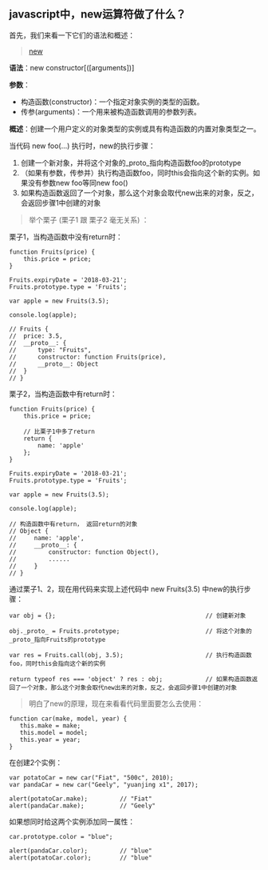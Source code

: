 ## javascript中，new运算符做了什么？

首先，我们来看一下它们的语法和概述：
> [new](https://developer.mozilla.org/zh-CN/docs/Web/JavaScript/Reference/Operators/new "new")

**语法**：new constructor[([arguments])]

**参数**：
	
- 构造函数(constructor)：一个指定对象实例的类型的函数。
- 传参(arguments)：一个用来被构造函数调用的参数列表。

**概述**：创建一个用户定义的对象类型的实例或具有构造函数的内置对象类型之一。

当代码 new foo(...) 执行时，new的执行步骤：

1. 创建一个新对象，并将这个对象的_proto_指向构造函数foo的prototype
2. （如果有参数，传参并）执行构造函数foo，同时this会指向这个新的实例。如果没有参数new foo等同new foo()
3. 如果构造函数返回了一个对象，那么这个对象会取代new出来的对象，反之，会返回步骤1中创建的对象

> 举个栗子 (栗子1 跟 栗子2 毫无关系) ：

栗子1，当构造函数中没有return时：

    function Fruits(price) {
		this.price = price;
    }
    
    Fruits.expiryDate = '2018-03-21';
    Fruits.prototype.type = 'Fruits';
    
    var apple = new Fruits(3.5);
    
    console.log(apple);

    // Fruits {
    // 	price: 3.5,
    // 	__proto__: {
    // 		type: "Fruits",
    // 		constructor: function Fruits(price),
    // 		__proto__: Object
    // 	}
    // }

栗子2，当构造函数中有return时：

    function Fruits(price) {
	    this.price = price;

        // 比栗子1中多了return
	    return {
		    name: 'apple'
	    };
    }
  
    Fruits.expiryDate = '2018-03-21';
    Fruits.prototype.type = 'Fruits';
    
    var apple = new Fruits(3.5);

    console.log(apple);
	
	// 构造函数中有return， 返回return的对象
    // Object {
    // 	   name: 'apple',
    //     __proto__: {
    // 	  	   constructor: function Object(),
    // 		   ......
    // 	   }
    // }

通过栗子1、2，现在用代码来实现上述代码中 new Fruits(3.5) 中new的执行步骤：

    var obj = {};                                          // 创建新对象

    obj._proto_ = Fruits.prototype;                        // 将这个对象的_proto_指向Fruits的prototype
    
    var res = Fruits.call(obj, 3.5);                       // 执行构造函数foo，同时this会指向这个新的实例
    
    return typeof res === 'object' ? res : obj;            // 如果构造函数返回了一个对象，那么这个对象会取代new出来的对象，反之，会返回步骤1中创建的对象

> 明白了new的原理，现在来看看代码里面要怎么去使用：

    function car(make, model, year) {
       this.make = make;
       this.model = model;
       this.year = year;
    }

在创建2个实例：

    var potatoCar = new car("Fiat", "500c", 2010);
    var pandaCar = new car("Geely", "yuanjing x1", 2017);

    alert(potatoCar.make);         // "Fiat"
    alert(pandaCar.make);          // "Geely"

如果想同时给这两个实例添加同一属性：

    car.prototype.color = "blue";

    alert(pandaCar.color);         // "blue"
    alert(potatoCar.color);        // "blue"
